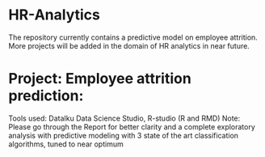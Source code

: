 # HR-Analytics

The repository currently contains a predictive model on employee attrition. More projects will be added in the domain of HR analytics in near future.
# Project: Employee attrition prediction:
  Tools used: DataIku Data Science Studio, R-studio (R and RMD)
  Note: Please go through the Report for better clarity and a complete exploratory analysis with predictive modeling with 3 state of the art classification algorithms, tuned to near optimum
